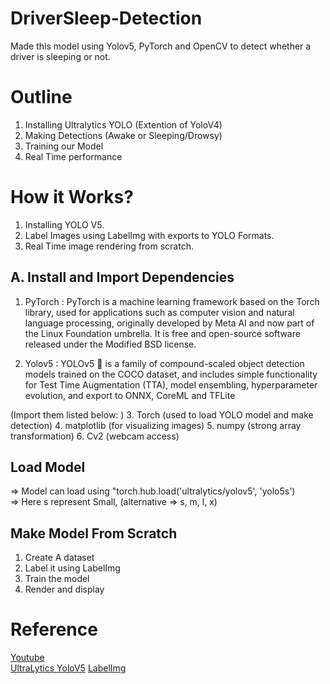 # DriverSleep-Detection
Made this model using Yolov5, PyTorch and OpenCV to detect whether a driver is sleeping or not.
# Outline
1. Installing Ultralytics YOLO (Extention of YoloV4)
2. Making Detections (Awake or Sleeping/Drowsy)
3. Training our Model
4. Real Time performance

# How it Works?
1. Installing YOLO V5.
2. Label Images using LabelImg with exports to YOLO Formats.
3. Real Time image rendering from scratch.

## A. Install and Import Dependencies
1. PyTorch : PyTorch is a machine learning framework based on the Torch library, used for applications such as computer vision and natural language processing, originally developed by Meta AI and now part of the Linux Foundation umbrella. It is free and open-source software released under the Modified BSD license.

2. Yolov5 : YOLOv5 🚀 is a family of compound-scaled object detection models trained on the COCO dataset, and includes simple functionality for Test Time Augmentation (TTA), model ensembling, hyperparameter evolution, and export to ONNX, CoreML and TFLite


(Import them listed below: ) 
3. Torch (used to load YOLO model and make detection)
4. matplotlib (for visualizing images)
5. numpy (strong array transformation)
6. Cv2 (webcam access)

## Load Model
=> Model can load using  "torch.hub.load('ultralytics/yolov5', 'yolo5s') <br>
=> Here s represent Small, (alternative => s, m, l, x)

## Make Model From Scratch
1. Create A dataset
2. Label it using LabelImg
3. Train the model
4. Render and display


# Reference
[Youtube](https://www.youtube.com/watch?v=tFNJGim3FXw) <br>
[UltraLytics YoloV5](https://pytorch.org/hub/ultralytics_yolov5/#:~:text=YOLOv5%20%F0%9F%9A%80%20is%20a%20family,to%20ONNX%2C%20CoreML%20and%20TFLite.)
[LabelImg](https://github.com/heartexlabs/labelImg)
